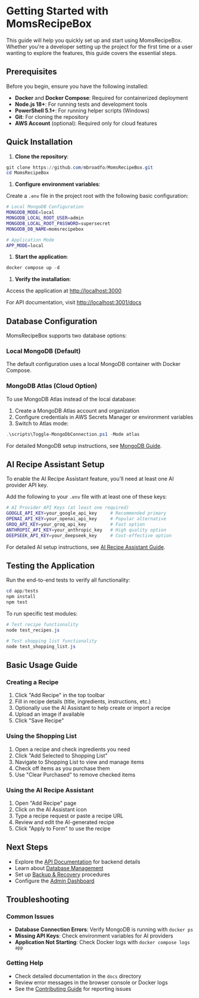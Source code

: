 # Getting Started with MomsRecipeBox

This guide will help you quickly set up and start using MomsRecipeBox. Whether you're a developer setting up the project for the first time or a user wanting to explore the features, this guide covers the essential steps.

## Prerequisites

Before you begin, ensure you have the following installed:

- **Docker** and **Docker Compose**: Required for containerized deployment
- **Node.js 18+**: For running tests and development tools
- **PowerShell 5.1+**: For running helper scripts (Windows)
- **Git**: For cloning the repository
- **AWS Account** (optional): Required only for cloud features

## Quick Installation

1. **Clone the repository**:

```powershell
git clone https://github.com/mbroadfo/MomsRecipeBox.git
cd MomsRecipeBox
```

1. **Configure environment variables**:

Create a `.env` file in the project root with the following basic configuration:

```bash
# Local MongoDB Configuration
MONGODB_MODE=local
MONGODB_LOCAL_ROOT_USER=admin
MONGODB_LOCAL_ROOT_PASSWORD=supersecret
MONGODB_DB_NAME=momsrecipebox

# Application Mode
APP_MODE=local
```

1. **Start the application**:

```powershell
docker compose up -d
```

1. **Verify the installation**:

Access the application at [http://localhost:3000](http://localhost:3000)

For API documentation, visit [http://localhost:3001/docs](http://localhost:3001/docs)

## Database Configuration

MomsRecipeBox supports two database options:

### Local MongoDB (Default)

The default configuration uses a local MongoDB container with Docker Compose.

### MongoDB Atlas (Cloud Option)

To use MongoDB Atlas instead of the local database:

1. Create a MongoDB Atlas account and organization
2. Configure credentials in AWS Secrets Manager or environment variables
3. Switch to Atlas mode:

```powershell
.\scripts\Toggle-MongoDbConnection.ps1 -Mode atlas
```

For detailed MongoDB setup instructions, see [MongoDB Guide](../technical/mongodb_guide.md).

## AI Recipe Assistant Setup

To enable the AI Recipe Assistant feature, you'll need at least one AI provider API key.

Add the following to your `.env` file with at least one of these keys:

```bash
# AI Provider API Keys (at least one required)
GOOGLE_API_KEY=your_google_api_key     # Recommended primary
OPENAI_API_KEY=your_openai_api_key     # Popular alternative
GROQ_API_KEY=your_groq_api_key         # Fast option
ANTHROPIC_API_KEY=your_anthropic_key   # High quality option
DEEPSEEK_API_KEY=your_deepseek_key     # Cost-effective option
```

For detailed AI setup instructions, see [AI Recipe Assistant Guide](./ai_recipe_assistant.md).

## Testing the Application

Run the end-to-end tests to verify all functionality:

```powershell
cd app/tests
npm install
npm test
```

To run specific test modules:

```powershell
# Test recipe functionality
node test_recipes.js

# Test shopping list functionality
node test_shopping_list.js
```

## Basic Usage Guide

### Creating a Recipe

1. Click "Add Recipe" in the top toolbar
2. Fill in recipe details (title, ingredients, instructions, etc.)
3. Optionally use the AI Assistant to help create or import a recipe
4. Upload an image if available
5. Click "Save Recipe"

### Using the Shopping List

1. Open a recipe and check ingredients you need
2. Click "Add Selected to Shopping List"
3. Navigate to Shopping List to view and manage items
4. Check off items as you purchase them
5. Use "Clear Purchased" to remove checked items

### Using the AI Recipe Assistant

1. Open "Add Recipe" page
2. Click on the AI Assistant icon
3. Type a recipe request or paste a recipe URL
4. Review and edit the AI-generated recipe
5. Click "Apply to Form" to use the recipe

## Next Steps

- Explore the [API Documentation](../../app/README.md) for backend details
- Learn about [Database Management](../technical/mongodb_guide.md)
- Set up [Backup & Recovery](../technical/backup_recovery.md) procedures
- Configure the [Admin Dashboard](./admin_dashboard.md)

## Troubleshooting

### Common Issues

- **Database Connection Errors**: Verify MongoDB is running with `docker ps`
- **Missing API Keys**: Check environment variables for AI providers
- **Application Not Starting**: Check Docker logs with `docker compose logs app`

### Getting Help

- Check detailed documentation in the `docs` directory
- Review error messages in the browser console or Docker logs
- See the [Contributing Guide](../development/contributing.md) for reporting issues
